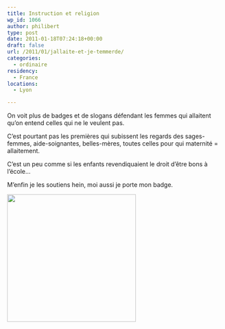 ```yaml
---
title: Instruction et religion
wp_id: 1066
author: philibert
type: post
date: 2011-01-18T07:24:18+00:00
draft: false
url: /2011/01/jallaite-et-je-temmerde/
categories:
  - ordinaire
residency:
  - France
locations:
  - Lyon

---
```

On voit plus de badges et de slogans défendant les femmes qui allaitent qu&rsquo;on entend celles qui ne le veulent pas.

C&rsquo;est pourtant pas les premières qui subissent les regards des sages-femmes, aide-soignantes, belles-mères, toutes celles pour qui maternité = allaitement.

C&rsquo;est un peu comme si les enfants revendiquaient le droit d&rsquo;être bons à l&rsquo;école&#8230;

M&rsquo;enfin je les soutiens hein, moi aussi je porte mon badge.
  
[<img src="/uploads/2011/01/badge_nib.jpg" alt="" title="badge_nib" width="300" height="297" class="alignnone size-full wp-image-1072" srcset="/uploads/2011/01/badge_nib.jpg 300w, /uploads/2011/01/badge_nib-150x150.jpg 150w" sizes="(max-width: 300px) 100vw, 300px" />][1]

 [1]: /uploads/2011/01/badge_nib.jpg